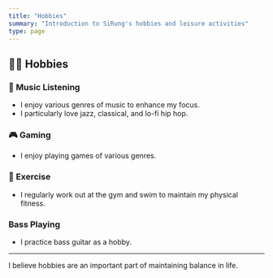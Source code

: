 ```yaml
---
title: "Hobbies"
summary: "Introduction to SiRung's hobbies and leisure activities"
type: page
---
```


## 🧘‍♂️ Hobbies

### 🎵 Music Listening

- I enjoy various genres of music to enhance my focus.
- I particularly love jazz, classical, and lo-fi hip hop.

### 🎮 Gaming

- I enjoy playing games of various genres.

### 🧗 Exercise

- I regularly work out at the gym and swim to maintain my physical fitness.

### Bass Playing

- I practice bass guitar as a hobby.

---

I believe hobbies are an important part of maintaining balance in life.
